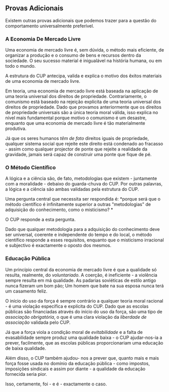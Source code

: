 ## Provas Adicionais

Existem outras provas adicionais que podemos trazer para a questão do comportamento universalmente preferível.

### A Economia De Mercado Livre

Uma economia de mercado livre é, sem dúvida, o método mais eficiente, de organizar a produção e o consumo de bens e recursos dentro da sociedade. O seu sucesso material é inigualável na história humana, ou em todo o mundo.

A estrutura do CUP antecipa, valida e explica o motivo dos êxitos materiais de uma economia de mercado livre.

Em teoria, uma economia de mercado livre está baseada na aplicação de uma teoria universal dos direitos de propriedade. Contrariamente, o comunismo está baseado na rejeição explícita de uma teoria universal dos direitos de propriedade. Dado que provamos anteriormente que os direitos de propriedade universais são a única teoria moral válida, isso explica no nível mais fundamental porque motivo o comunismo é um desastre, enquanto que uma economia de mercado livre é tão materialmente produtiva.

Já que os seres humanos *têm de fato* direitos iguais de propriedade, qualquer sistema social que rejeite este direito está condenado ao fracasso - assim como qualquer projector de ponte que rejeite a realidade da gravidade, jamais será capaz de construir uma ponte que fique de pé.

### O Método Científico

A lógica e a ciência são, de fato, metodologias que existem - juntamente com a moralidade - debaixo do guarda-chuva do CUP. Por outras palavras, a lógica e a ciência são ambas validadas pela estrutura do CUP.

Uma pergunta central que necessita ser respondida é: *porque será que o método científico é infinitamente superior a outras "metodologias" de adquisição do conhecimento, como o misticismo? *

O CUP responde a esta pergunta.

Dado que qualquer metodologia para a adquisição do conhecimento deve ser universal, coerente e independente do tempo e do local, o método científico responde a esses requisitos, enquanto que o misticismo irracional e subjectivo é exactamente o oposto dos mesmos.

### Educação Pública

Um princípio central da economia de mercado livre é que a qualidade só resulta, realmente, do *voluntariado*. A coerção, é ineficiente - a violência sempre resulta em má qualidade. As padarias soviéticas de estilo antigo nunca fizeram um bom pão; Um homem que bate na sua esposa nunca terá um casamento feliz.

O início do uso da força é sempre contrário a qualquer teoria moral racional - é uma violação específica e explícita do CUP. Dado que as escolas públicas são financiadas através do início do uso da força, são uma tipo de *associação obrigatória*, o que é uma clara violação da *liberdade de associação* validada pelo CUP.

Já que a força viola a condição moral de *evitabilidade* e a falta de evasabilidade sempre produz uma qualidade baixa - o CUP ajudar-nos-ia a prever, facilmente, que as escolas públicas proporcionariam uma educação de baixa qualidade.

Além disso, o CUP também ajudou- nos a prever que, quanto mais e mais força fosse usada no domínio da educação pública - como impostos, imposições sindicais e assim por diante - a qualidade da educação fornecida seria pior.

Isso, certamente, foi - e é - exactamente o caso.